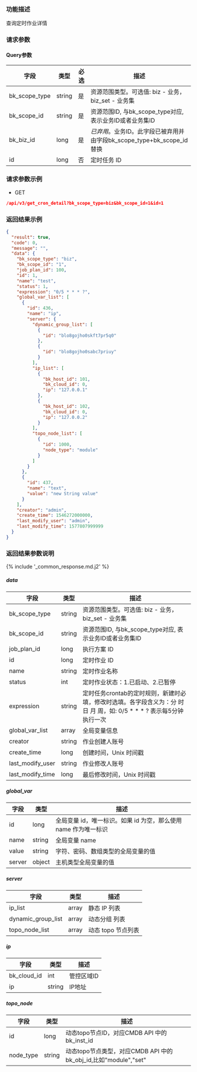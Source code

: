 ### 功能描述

查询定时作业详情

### 请求参数

#### Query参数

| 字段            | 类型     | 必选 | 描述                                                |
|---------------|--------|----|---------------------------------------------------|
| bk_scope_type | string | 是  | 资源范围类型。可选值: biz - 业务，biz_set - 业务集                |
| bk_scope_id   | string | 是  | 资源范围ID, 与bk_scope_type对应, 表示业务ID或者业务集ID           |
| bk_biz_id     | long   | 是  | *已弃用*。业务ID。此字段已被弃用并由字段bk_scope_type+bk_scope_id替换 |
| id            | long   | 否  | 定时任务 ID                                           |

### 请求参数示例

- GET

```json
/api/v3/get_cron_detail?bk_scope_type=biz&bk_scope_id=1&id=1
```

### 返回结果示例

```json
{
  "result": true,
  "code": 0,
  "message": "",
  "data": {
    "bk_scope_type": "biz",
    "bk_scope_id": "1",
    "job_plan_id": 100,
    "id": 1,
    "name": "test",
    "status": 1,
    "expression": "0/5 * * * ?",
    "global_var_list": [
      {
        "id": 436,
        "name": "ip",
        "server": {
          "dynamic_group_list": [
            {
              "id": "blo8gojho0skft7pr5q0"
            },
            {
              "id": "blo8gojho0sabc7priuy"
            }
          ],
          "ip_list": [
            {
              "bk_host_id": 101,
              "bk_cloud_id": 0,
              "ip": "127.0.0.1"
            },
            {
              "bk_host_id": 102,
              "bk_cloud_id": 0,
              "ip": "127.0.0.2"
            }
          ],
          "topo_node_list": [
            {
              "id": 1000,
              "node_type": "module"
            }
          ]
        }
      },
      {
        "id": 437,
        "name": "text",
        "value": "new String value"
      }
    ],
    "creator": "admin",
    "create_time": 1546272000000,
    "last_modify_user": "admin",
    "last_modify_time": 1577807999999
  }
}
```

### 返回结果参数说明

{% include '_common_response.md.j2' %}

##### data

| 字段               | 类型     | 描述                                                                      |
|------------------|--------|-------------------------------------------------------------------------|
| bk_scope_type    | string | 资源范围类型。可选值: biz - 业务，biz_set - 业务集                                      |
| bk_scope_id      | string | 资源范围ID, 与bk_scope_type对应, 表示业务ID或者业务集ID                                 |
| job_plan_id      | long   | 执行方案 ID                                                                 |
| id               | long   | 定时作业 ID                                                                 |
| name             | string | 定时作业名称                                                                  |
| status           | int    | 定时作业状态：1.已启动、2.已暂停                                                      |
| expression       | string | 定时任务crontab的定时规则，新建时必填，修改时选填。各字段含义为：分 时 日 月 周，如: 0/5 * * * ? 表示每5分钟执行一次 |
| global_var_list  | array  | 全局变量信息                                                                  |
| creator          | string | 作业创建人账号                                                                 |
| create_time      | long   | 创建时间，Unix 时间戳                                                           |
| last_modify_user | string | 作业修改人账号                                                                 |
| last_modify_time | long   | 最后修改时间，Unix 时间戳                                                         |

##### global_var

| 字段     | 类型     | 描述                                     |
|--------|--------|----------------------------------------|
| id     | long   | 全局变量 id，唯一标识。如果 id 为空，那么使用 name 作为唯一标识 |
| name   | string | 全局变量 name                              |
| value  | string | 字符、密码、数组类型的全局变量的值                      |
| server | object | 主机类型全局变量的值                             |

##### server

| 字段                 | 类型    | 描述           |
|--------------------|-------|--------------|
| ip_list            | array | 静态 IP 列表     |
| dynamic_group_list | array | 动态分组 列表      |
| topo_node_list     | array | 动态 topo 节点列表 |

##### ip

| 字段          | 类型     | 描述     |
|-------------|--------|--------|
| bk_cloud_id | int    | 管控区域ID |
| ip          | string | IP地址   |

##### topo_node

| 字段        | 类型     | 描述                                                  |
|-----------|--------|-----------------------------------------------------|
| id        | long   | 动态topo节点ID，对应CMDB API 中的 bk_inst_id                 |
| node_type | string | 动态topo节点类型，对应CMDB API 中的 bk_obj_id,比如"module","set" |
